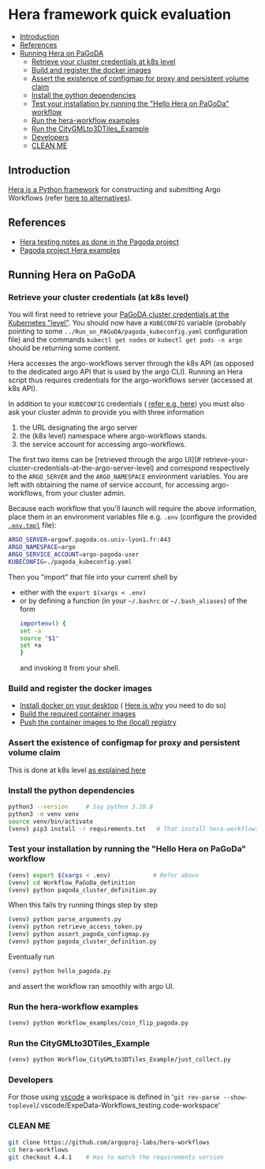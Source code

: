 # Hera framework quick evaluation

<!-- TOC -->

- [Introduction](#introduction)
- [References](#references)
- [Running Hera on PaGoDA](#running-hera-on-pagoda)
  - [Retrieve your cluster credentials at k8s level](#retrieve-your-cluster-credentials-at-k8s-level)
  - [Build and register the docker images](#build-and-register-the-docker-images)
  - [Assert the existence of configmap for proxy and persistent volume claim](#assert-the-existence-of-configmap-for-proxy-and-persistent-volume-claim)
  - [Install the python dependencies](#install-the-python-dependencies)
  - [Test your installation by running the "Hello Hera on PaGoDa" workflow](#test-your-installation-by-running-the-hello-hera-on-pagoda-workflow)
  - [Run the hera-workflow examples](#run-the-hera-workflow-examples)
  - [Run the CityGMLto3DTiles_Example](#run-the-citygmlto3dtiles_example)
  - [Developers](#developers)
  - [CLEAN ME](#clean-me)

<!-- /TOC -->

## Introduction
[Hera is a Python framework](https://github.com/argoproj-labs/hera-workflows)
for constructing and submitting Argo Workflows (refer
[here to alternatives](PythonWrappersAlternative.md)).

## References

* [Hera testing notes as done in the Pagoda project](https://gitlab.liris.cnrs.fr/pagoda/pagoda-charts-management/argo-workflows/-/blob/develop/argodocs/docs/heraworkflows.md)
* [Pagoda project Hera examples](https://gitlab.liris.cnrs.fr/pagoda/pagoda-charts-management/argo-workflows/-/tree/develop/hera-script)

## Running Hera on PaGoDA

### Retrieve your cluster credentials (at k8s level)

You will first need to retrieve your 
[PaGoDA cluster credentials at the Kubernetes "level"](../On_PaGoDA_cluster/Readme.md#retrieve-your-cluster-credentials-at-the-kubernetes-level).
You should now have a `KUBECONFIG` variable (probably pointing to some
`../Run_on_PAGoDA/pagoda_kubeconfig.yaml` configuration file) and the 
commands `kubectl get nodes` or `kubectl get pods -n argo` should be 
returning some content.

Hera accesses the argo-workflows server through the k8s API (as opposed to the
dedicated argo API that is used by the argo CLI). Running an Hera script thus
requires credentials for the argo-workflows server (accessed at k8s API).

In addition to your `KUBECONFIG` credentials (
[refer e.g. here](../On_PaGoDA_cluster/Readme.md#retrieve-your-cluster-credentials-at-the-kubernetes-level))
you must also ask your cluster admin to provide you with three information
1. the URL designating the argo server
2. the (k8s level) namespace where argo-workflows stands.
3. the service account for accessing argo-workflows.

The first two items can be 
[retrieved through the argo UI](# retrieve-your-cluster-credentials-at-the-argo-server-level)
and correspond respectively to the `ARGO_SERVER` and the `ARGO_NAMESPACE`
environment variables.
You are left with obtaining the name of service account, for accessing 
argo-workflows, from your cluster admin.

Because each workflow that you'll launch will require the above information,
place them in an environment variables file e.g. `.env` (configure the 
provided [`.env.tmpl`](env.tmpl) file):

```bash
ARGO_SERVER=argowf.pagoda.os.univ-lyon1.fr:443
ARGO_NAMESPACE=argo
ARGO_SERVICE_ACCOUNT=argo-pagoda-user
KUBECONFIG=./pagoda_kubeconfig.yaml
```

Then you "import" that file into your current shell by
- either with the `export $(xargs < .env)`
- or by defining a function (in your `~/.bashrc` or `~/.bash_aliases`) of the
  form
  ```bash
  importenv() {
  set -a
  source "$1"
  set +a
  }
  ```
  and invoking it from your shell.

### Build and register the docker images 

- [Install docker on your desktop](../With_CLI_Generic/Readme.md#installing-docker-on-your-desktop) (
  [Here is why](../On_PaGoDA_cluster/Readme.md#install-docker-on-your-desktop) 
  you need to do so) 
- [Build the required container images](../With_CLI_Generic/Readme.md#build-the-required-containers)
- [Push the container images to the (local) registry](../On_PaGoDA_cluster/Readme.md#registering-the-container-images)

### Assert the existence of configmap for proxy and persistent volume claim

This is done at k8s level 
[as explained here](../On_PaGoDA_cluster/Readme.md#volumes-and-context-creation)

### Install the python dependencies

```bash
python3 --version     # Say python 3.10.8 
python3 -m venv venv
source venv/bin/activate
(venv) pip3 install -r requirements.txt   # That install hera-workflows
```

### Test your installation by running the "Hello Hera on PaGoDa" workflow

```bash
(venv) export $(xargs < .env)            # Refer above
(venv) cd Workflow_PaGoDa_definition
(venv) python pagoda_cluster_definition.py 
```

When this fails try running things step by step

```bash
(venv) python parse_arguments.py
(venv) python retrieve_access_token.py
(venv) python assert_pagoda_configmap.py
(venv) python pagoda_cluster_definition.py 
```

Eventually run

```bash
(venv) python hello_pagoda.py
```

and assert the workflow ran smoothly with argo UI.

### Run the hera-workflow examples

```bash
(venv) python Workflow_examples/coin_flip_pagoda.py
```

### Run the CityGMLto3DTiles_Example

```bash
(venv) python Workflow_CityGMLto3DTiles_Example/just_collect.py
```

### Developers

For those using [vscode](https://en.wikipedia.org/wiki/Visual_Studio_Code) a
workspace is defined in 
'`git rev-parse --show-toplevel`/.vscode/ExpeData-Workflows_testing.code-workspace'

### CLEAN ME
```bash
git clone https://github.com/argoproj-labs/hera-workflows
cd hera-workflows
git checkout 4.4.1    # Has to match the requirements version 
```
